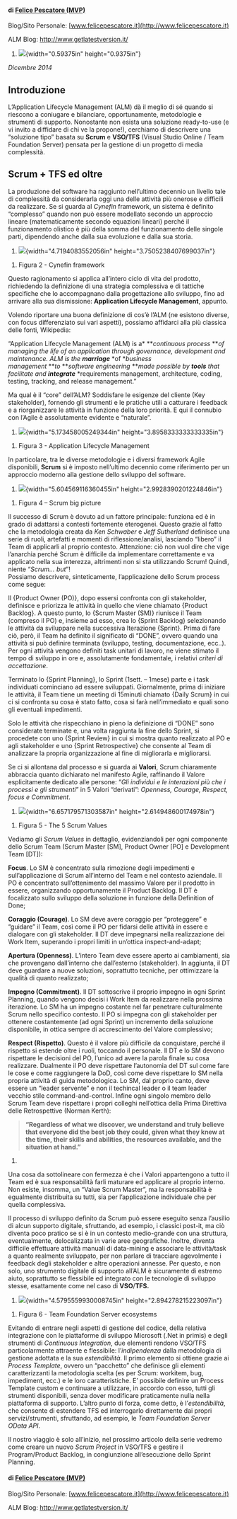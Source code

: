 #### di [Felice Pescatore (MVP)](http://mvp.microsoft.com/en-us/mvp/Felice%20Pescatore-5001016)

Blog/Sito Personale:
[www.felicepescatore.it](http://www.felicepescatore.it)

ALM Blog: <http://www.getlatestversion.it/>

1.  ![](./img//media/image1.png){width="0.59375in" height="0.9375in"}

*Dicembre 2014*

Introduzione
------------

L’Application Lifecycle Management (ALM) dà il meglio di sé quando si
riescono a coniugare e bilanciare, opportunamente, metodologie e
strumenti di supporto. Nonostante non esista una soluzione ready-to-use
(e vi invito a diffidare di chi ve la propone!), cerchiamo di descrivere
una “soluzione tipo” basata su **Scrum** e **VSO/TFS** (Visual Studio
Online / Team Foundation Server) pensata per la gestione di un progetto
di media complessità.

Scrum + TFS ed oltre
--------------------

La produzione del software ha raggiunto nell’ultimo decennio un livello
tale di complessità da considerarla oggi una delle attività più onerose
e difficili da realizzare. Se si guarda al *Cynefin* framework, un
sistema è definito “complesso” quando non può essere modellato secondo
un approccio lineare (matematicamente secondo equazioni lineari) perché
il funzionamento olistico è più della somma del funzionamento delle
singole parti, dipendendo anche dalla sua evoluzione e dalla sua storia.

1.  ![](./img//media/image2.png){width="4.7194083552056in"
    height="3.7505238407699037in"}

<!-- -->

1.  Figura 2 - Cynefin framework

Questo ragionamento si applica all’intero ciclo di vita del prodotto,
richiedendo la definizione di una strategia complessiva e di tattiche
specifiche che lo accompagnano dalla progettazione allo sviluppo, fino
ad arrivare alla sua dismissione: **Application Lifecycle Management**,
appunto.

Volendo riportare una buona definizione di cos’è l’ALM (ne esistono
diverse, con focus differenziato sui vari aspetti), possiamo affidarci
alla più classica delle fonti, Wikipedia:

“Application Lifecycle Management (ALM) is a* ***continuous
process* ***of managing the life of an application through governance,
development and maintenance. ALM is the* ***marriage*** *of **business
management* ***to* ***software engineering* ***made possible
by* ***tools*** *that facilitate and* ***integrate*** *requirements
management, architecture, coding, testing, tracking, and release
management.”

Ma qual è il “core” dell’ALM? Soddisfare le esigenze del cliente (Key
stakeholder), fornendo gli strumenti e le pratiche utili a catturare i
feedback e a riorganizzare le attività in funzione della loro priorità.
E qui il connubio con l’Agile è assolutamente evidente e “naturale”.

1.  ![](./img//media/image3.png){width="5.173458005249344in"
    height="3.8958333333333335in"}

<!-- -->

1.  Figura 3 - Application Lifecycle Management

In particolare, tra le diverse metodologie e i diversi framework Agile
disponibili, **Scrum** si è imposto nell’ultimo decennio come
riferimento per un approccio moderno alla gestione dello sviluppo del
software.

1.  ![](./img//media/image4.png){width="5.604569116360455in"
    height="2.9928390201224846in"}

<!-- -->

1.  Figura 4 – Scrum big picture

Il successo di Scrum è dovuto ad un fattore principale: funziona ed è in
grado di adattarsi a contesti fortemente eterogenei. Questo grazie al
fatto che la metodologia creata da *Ken Schwaber* e *Jeff Sutherland*
definisce una serie di ruoli, artefatti e momenti di
riflessione/analisi, lasciando “libero” il Team di applicarli al proprio
contesto. Attenzione: ciò non vuol dire che vige l’anarchia perché Scrum
è difficile da implementare correttamente e va applicato nella sua
interezza, altrimenti non si sta utilizzando Scrum! Quindi, niente
“*Scrum… but*”!\
Possiamo descrivere, sinteticamente, l’applicazione dello Scrum process
come segue:

Il {Product Owner (PO)}, dopo essersi confronta con gli stakeholder,
definisce e priorizza le attività in quello che viene chiamato {Product
Backlog}. A questo punto, lo {Scrum Master (SM)} riunisce il Team
(compreso il PO) e, insieme ad esso, crea lo {Sprint Backlog}
selezionando le attività da sviluppare nella successiva Iterazione
{Sprint}. Prima di fare ciò, però, il Team ha definito il significato di
“DONE”, ovvero quando una attività si può definire terminata (sviluppo,
testing, documentazione, ecc..). Per ogni attività vengono definiti task
unitari di lavoro, ne viene stimato il tempo di sviluppo in ore e,
assolutamente fondamentale, i relativi *criteri di accettazione*.

Terminato lo {Sprint Planning}, lo Sprint (1sett. – 1mese) parte e i
task individuati cominciano ad essere sviluppati. Giornalmente, prima di
iniziare le attività, il Team tiene un meeting di 15minuti chiamato
{Daily Scrum} in cui ci si confronta su cosa è stato fatto, cosa si farà
nell’immediato e quali sono gli eventuali impedimenti.

Solo le attività che rispecchiano in pieno la definizione di “DONE” sono
considerate terminate e, una volta raggiunta la fine dello Sprint, si
procedete con uno {Sprint Review} in cui si mostra quanto realizzato al
PO e agli stakeholder e uno {Sprint Retrospective} che consente al Team
di analizzare la propria organizzazione al fine di migliorarla e
migliorarsi.

Se ci si allontana dal processo e si guarda ai **Valori**, Scrum
chiaramente abbraccia quanto dichiarato nel manifesto Agile, raffinando
il Valore esplicitamente dedicato alle persone: “*Gli individui e le
interazioni più che i processi e gli strumenti*” in 5 Valori “derivati”:
*Openness, Courage, Respect, focus e Commitment*.

1.  ![](./img//media/image5.png){width="6.657179571303587in"
    height="2.614948600174978in"}

<!-- -->

1.  Figura 5 - The 5 Scrum Values

Vediamo gli *Scrum Values* in dettaglio, evidenziandoli per ogni
componente dello Scrum Team (Scrum Master \[SM\], Product Owner \[PO\] e
Development Team \[DT\]):

**Focus**. Lo SM è concentrato sulla rimozione degli impedimenti e
sull’applicazione di Scrum all’interno del Team e nel contesto
aziendale. Il PO è concentrato sull’ottenimento del massimo Valore per
il prodotto in essere, organizzando opportunamente il Product Backlog.
Il DT è focalizzato sullo sviluppo della soluzione in funzione della
Definition of Done;

**Coraggio (Courage)**. Lo SM deve avere coraggio per “proteggere” e
“guidare” il Team, così come il PO per fidarsi delle attività in essere
e dialogare con gli stakeholder. Il DT deve impegnarsi nella
realizzazione dei Work Item, superando i propri limiti in un’ottica
inspect-and-adapt;

**Apertura (Openness)**. L’intero Team deve essere aperto ai
cambiamenti, sia che provengano dall’interno che dall’esterno
(stakeholder). In aggiunta, il DT deve guardare a nuove soluzioni,
soprattutto tecniche, per ottimizzare la qualità di quanto realizzato;

**Impegno (Commitment)**. Il DT sottoscrive il proprio impegno in ogni
Sprint Planning, quando vengono decisi i Work Item da realizzare nella
prossima iterazione. Lo SM ha un impegno costante nel far penetrare
culturalmente Scrum nello specifico contesto. Il PO si impegna con gli
stakeholder per ottenere costantemente (ad ogni Sprint) un incremento
della soluzione disponibile, in ottica sempre di accrescimento del
Valore complessivo;

**Respect (Rispetto)**. Questo è il valore più difficile da conquistare,
perché il rispetto si estende oltre i ruoli, toccando il personale. Il
DT e lo SM devono rispettare le decisioni del PO, l’unico ad avere la
parola finale su cosa realizzare. Dualmente il PO deve rispettare
l’autonomia del DT sul come fare le cose e come raggiungere la DoD, così
come deve rispettare lo SM nella propria attività di guida metodologica.
Lo SM, dal proprio canto, deve essere un “leader servente” e non il
techincal leader o il team leader vecchio stile command-and-control.
Infine ogni singolo membro dello Scrum Team deve rispettare i propri
colleghi nell’ottica della Prima Direttiva delle Retrospettive (Norman
Kerth):

> **“Regardless of what we discover, we understand and truly believe
> that everyone did the best job they could, given what they knew at the
> time, their skills and abilities, the resources available, and the
> situation at hand.”**

1.  

Una cosa da sottolineare con fermezza è che i Valori appartengono a
tutto il Team ed è sua responsabilità farli maturare ed applicare al
proprio interno. Non esiste, insomma, un “Value Scrum Master”, ma la
responsabilità è egualmente distribuita su tutti, sia per l’applicazione
individuale che per quella complessiva.

Il processo di sviluppo definito da Scrum può essere eseguito senza
l’ausilio di alcun supporto digitale, sfruttando, ad esempio, i classici
post-it, ma ciò diventa poco pratico se si è in un contesto medio-grande
con una struttura, eventualmente, delocalizzata in varie aree
geografiche. Inoltre, diventa difficile effettuare attività manuali di
data-mining e associare le attività/task a quanto realmente sviluppato,
per non parlare di tracciare agevolmente i feedback degli stakeholder e
altre operazioni annesse. Per questo, e non solo, uno strumento digitale
di supporto all’ALM è sicuramente di estremo aiuto, soprattutto se
flessibile ed integrato con le tecnologie di sviluppo stesse,
esattamente come nel caso di **VSO**/**TFS.**

1.  ![](./img//media/image6.png){width="4.5795559930008745in"
    height="2.894278215223097in"}

<!-- -->

1.  Figura 6 - Team Foundation Server ecosystems

Evitando di entrare negli aspetti di gestione del codice, della relativa
integrazione con le piattaforme di sviluppo Microsoft (.Net in primis) e
degli strumenti di *Continuous Integration*, due elementi rendono
VSO/TFS particolarmente attraente e flessibile: l’*indipendenza* dalla
metodologia di gestione adottata e la sua *estendibilità*. Il primo
elemento si ottiene grazie ai *Process Template*, ovvero un “pacchetto”
che definisce gli elementi caratterizzanti la metodologia scelta (es per
Scrum: workitem, bug, impediment, ecc.) e le loro caratteristiche. E’
possibile definire un Process Template custom e continuare a utilizzare,
in accordo con esso, tutti gli strumenti disponibili, senza dover
modificare praticamente nulla nella piattaforma di supporto. L’altro
punto di forza, come detto, è l’*estendibilità*, che consente di
estendere TFS ed interrogarlo direttamente dai propri servizi/strumenti,
sfruttando, ad esempio, le *Team Foundation Server OData API*.

Il nostro viaggio è solo all’inizio, nel prossimo articolo della serie
vedremo come creare un nuovo *Scrum Project* in VSO/TFS e gestire il
Program/Product Backlog, in congiunzione all’esecuzione dello Sprint
Planning.

#### di [Felice Pescatore (MVP)](http://mvp.microsoft.com/en-us/mvp/Felice%20Pescatore-5001016)

Blog/Sito Personale:
[www.felicepescatore.it](http://www.felicepescatore.it)

ALM Blog: <http://www.getlatestversion.it/>
